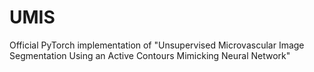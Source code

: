 # UMIS
Official PyTorch implementation of "Unsupervised Microvascular Image Segmentation Using an Active Contours Mimicking Neural Network"
